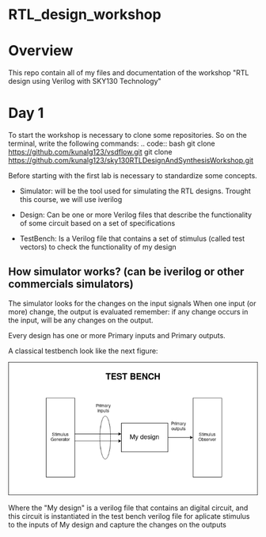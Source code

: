 # RTL_design_workshop
Overview
========
This repo contain all of my files and documentation of the workshop "RTL design using Verilog with SKY130 Technology"

Day 1
========
To start the workshop is necessary to clone some repositories. So on the terminal, write the following commands: 
.. code:: bash
    git clone https://github.com/kunalg123/vsdflow.git
    git clone https://github.com/kunalg123/sky130RTLDesignAndSynthesisWorkshop.git
    
    
Before starting with the first lab is necessary to standardize some concepts.

- Simulator: will be the tool used for simulating the RTL designs. Trought this course, we will use iverilog

- Design: Can be one or more Verilog files that describe the functionality of some circuit based on a set of specifications 

- TestBench: Is a Verilog file that contains a set of stimulus (called test vectors) to check the functionality of my design


## How simulator works? (can be iverilog or other commercials simulators)

The simulator looks for the changes on the input signals
When one input (or more) change, the output is evaluated
remember: if any change occurs in the input, will be any changes on the output.


Every design has one or more Primary inputs and Primary outputs.

A classical testbench look like the next figure:

![alt text](https://github.com/HALxmont/RTL_design_workshop/blob/main/Diagrams/day1/test_bench.png?raw=true)

Where the "My design" is a verilog file that contains an digital circuit, and this circuit is instantiated in the test bench verilog file for aplicate stimulus to the inputs of My design and capture the changes on the outputs 
